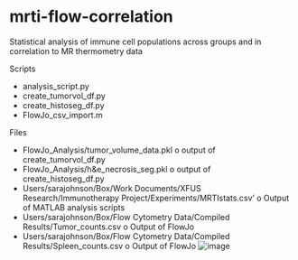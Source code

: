 # mrti-flow-correlation
Statistical analysis of immune cell populations across groups and in correlation to MR thermometry data

Scripts
-	analysis_script.py
-	create_tumorvol_df.py
-	create_histoseg_df.py
- FlowJo_csv_import.m


Files
-	FlowJo_Analysis/tumor_volume_data.pkl 
o	output of create_tumorvol_df.py
-	FlowJo_Analysis/h&e_necrosis_seg.pkl
o	output of create_histoseg_df.py
-	Users/sarajohnson/Box/Work Documents/XFUS Research/Immunotherapy Project/Experiments/MRTIstats.csv’
o	Output of MATLAB analysis scripts
-	Users/sarajohnson/Box/Flow Cytometry Data/Compiled Results/Tumor_counts.csv
o	Output of FlowJo
-	Users/sarajohnson/Box/Flow Cytometry Data/Compiled Results/Spleen_counts.csv
o	Output of FlowJo
![image](https://user-images.githubusercontent.com/21269126/232663254-b24759a0-29cc-4075-a478-ea1d30774c85.png)
